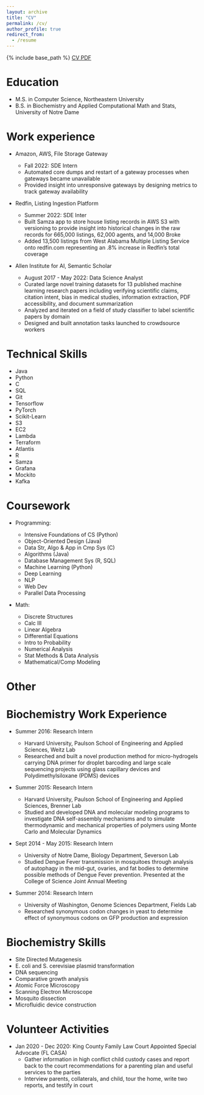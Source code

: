 ```yaml
---
layout: archive
title: "CV"
permalink: /cv/
author_profile: true
redirect_from:
  - /resume
---
```


{% include base_path %}
[CV PDF](http://madeleinevanzuylen.com/files/MadeleinevanZuylen_CV.pdf)

Education
======
* M.S. in Computer Science, Northeastern University
* B.S. in Biochemistry and Applied Computational Math and Stats, University of Notre Dame

Work experience
======
* Amazon, AWS, File Storage Gateway
  * Fall 2022: SDE Intern 
  * Automated core dumps and restart of a gateway processes when gateways became unavailable
  * Provided insight into unresponsive gateways by designing metrics to track gateway availability

* Redfin, Listing Ingestion Platform 
  * Summer 2022: SDE Inter
  * Built Samza app to store house listing records in AWS S3 with versioning to provide insight into historical changes in the raw records for 665,000 listings, 62,000 agents, and 14,000 Broke
  * Added 13,500 listings from West Alabama Multiple Listing Service onto redfin.com representing an .8% increase in Redfin’s total coverage

* Allen Institute for AI, Semantic Scholar
  * August 2017 - May 2022: Data Science Analyst
  * Curated large novel training datasets for 13 published machine learning research papers including verifying scientific claims, citation intent, bias in medical studies, information extraction, PDF accessibility, and document summarization
  * Analyzed and iterated on a field of study classifier to label scientific papers by domain
  * Designed and built annotation tasks launched to crowdsource workers

Technical Skills
======

* Java
* Python
* C
* SQL
* Git
* Tensorflow
* PyTorch
* Scikit-Learn
* S3
* EC2
* Lambda
* Terraform
* Atlantis
* R
* Samza
* Grafana
* Mockito
* Kafka

Coursework
======

* Programming: 
  * Intensive Foundations of CS (Python)
  * Object-Oriented Design (Java)
  * Data Str, Algo & App in Cmp Sys (C)
  * Algorithms (Java)
  * Database Management Sys (R, SQL)
  * Machine Learning (Python)
  * Deep Learning
  * NLP
  * Web Dev
  * Parallel Data Processing

* Math: 
  * Discrete Structures
  * Calc III
  * Linear Algebra
  * Differential Equations
  * Intro to Probability
  * Numerical Analysis
  * Stat Methods & Data Analysis
  * Mathematical/Comp Modeling

Other
======

Biochemistry Work Experience
======

* Summer 2016: Research Intern
  * Harvard University, Paulson School of Engineering and Applied Sciences, Weitz Lab
  * Researched and built a novel production method for micro-hydrogels carrying DNA primer for droplet barcoding and large scale sequencing projects using glass capillary devices and Polydimethylsiloxane (PDMS) devices

* Summer 2015: Research Intern 
  * Harvard University, Paulson School of Engineering and Applied Sciences, Brenner Lab
  * Studied and developed DNA and molecular modeling programs to investigate DNA self-assembly mechanisms and to simulate thermodynamic and mechanical properties of polymers using Monte Carlo and Molecular Dynamics

* Sept 2014 - May 2015: Research Intern
  * University of Notre Dame, Biology Department, Severson Lab			
  * Studied Dengue Fever transmission in mosquitoes through analysis of autophagy in the mid-gut, ovaries, and fat bodies to determine possible methods of Dengue Fever prevention. Presented at the College of Science Joint Annual Meeting

* Summer 2014: Research Intern
  * University of Washington, Genome Sciences Department, Fields Lab	
  * Researched synonymous codon changes in yeast to determine effect of synonymous codons on GFP production and expression


Biochemistry Skills
======

* Site Directed Mutagenesis
* E. coli and S. cerevisiae plasmid transformation
* DNA sequencing
* Comparative growth analysis
* Atomic Force Microscopy
* Scanning Electron Microscope
* Mosquito dissection
* Microfluidic device construction


Volunteer Activities 
======

* Jan 2020 - Dec 2020: King County Family Law Court Appointed Special Advocate (FL CASA) 
  * Gather information in high conflict child custody cases and report back to the court recommendations for a parenting plan and useful services to the parties
  * Interview parents, collaterals, and child, tour the home, write two reports, and testify in court

